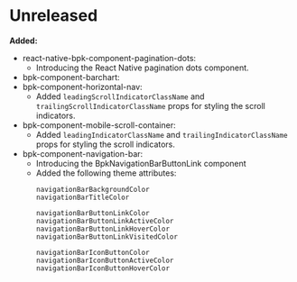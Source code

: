 # Unreleased

**Added:**
- react-native-bpk-component-pagination-dots:
  - Introducing the React Native pagination dots component.
- bpk-component-barchart:
- bpk-component-horizontal-nav:
  - Added `leadingScrollIndicatorClassName` and `trailingScrollIndicatorClassName` props for styling the scroll indicators.
- bpk-component-mobile-scroll-container:
  - Added `leadingIndicatorClassName` and `trailingIndicatorClassName` props for styling the scroll indicators.
- bpk-component-navigation-bar:
  - Introducing the BpkNavigationBarButtonLink component
  - Added the following theme attributes:
    ```plain
    navigationBarBackgroundColor
    navigationBarTitleColor

    navigationBarButtonLinkColor
    navigationBarButtonLinkActiveColor
    navigationBarButtonLinkHoverColor
    navigationBarButtonLinkVisitedColor

    navigationBarIconButtonColor
    navigationBarIconButtonActiveColor
    navigationBarIconButtonHoverColor
    ```
